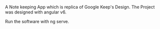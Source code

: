 A Note keeping App which is replica of Google Keep's Design. The Project was designed with angular v6.

Run the software with ng serve.
